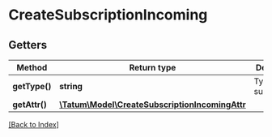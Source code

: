 # CreateSubscriptionIncoming

## Getters

Method | Return type | Description | Notes
------------ | ------------- | ------------- | -------------
**getType()** | **string** | Type of the subscription. |
**getAttr()** | [**\Tatum\Model\CreateSubscriptionIncomingAttr**](CreateSubscriptionIncomingAttr.md) |  |

[[Back to Index]](../index.md)
